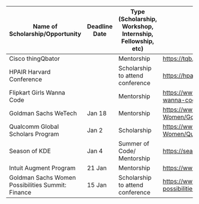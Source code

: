 | Name of Scholarship/Opportunity                   | Deadline Date | Type (Scholarship, Workshop, Internship, Fellowship, etc) | Link                                                                                                   |
|---------------------------------------------------|---------------|-----------------------------------------------------------|--------------------------------------------------------------------------------------------------------|
| Cisco thingQbator                                 |               | Mentorship                                                | https://tqb.li2.in/                                                                                    |
| HPAIR Harvard Conference                          |               | Scholarship to attend conference                          | https://hpair.org/harvard-conference-2021                                                              |
| Flipkart Girls Wanna Code                         |               | Mentorship                                                | https://www.google.com/amp/s/dare2compete.com/o/flipkart-girls-wanna-code-30-flipkart-145093/amp       |
| Goldman Sachs WeTech                              | Jan 18        | Mentorship                                                | https://www.iie.org/Programs/WeTech/STEM-Scholarships-for-Women/Goldman-Sachs-Scholarship              |
| Qualcomm Global Scholars Program                  | Jan 2         | Scholarship                                               | https://www.iie.org/Programs/WeTech/STEM-Scholarships-for-Women/Qualcomm-Global-Scholars-Program/India |
| Season of KDE                                     | Jan 4         | Summer of Code/ Mentorship                                | https://season.kde.org/                                                                                |
| Intuit Augment Program                            | 21 Jan        | Mentorship                                                | https://www.surveymonkey.com/r/INTUIT_2020                                                             |
| Goldman Sachs Women Possibilities Summit: Finance | 15 Jan        | Scholarship to attend conference                          | https://www.goldmansachs.com/careers/students/programs/india/womens-possibilities-summit-finance.html  |
